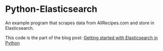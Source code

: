 # Python-Elasticsearch
An example program that scrapes data from AllRecipes.com and store in Elasticsearch.

This code is the part of the blog post: [Getting started with Elasticsearch in Python](http://blog.adnansiddiqi.me/getting-started-with-elasticsearch-in-python/)
